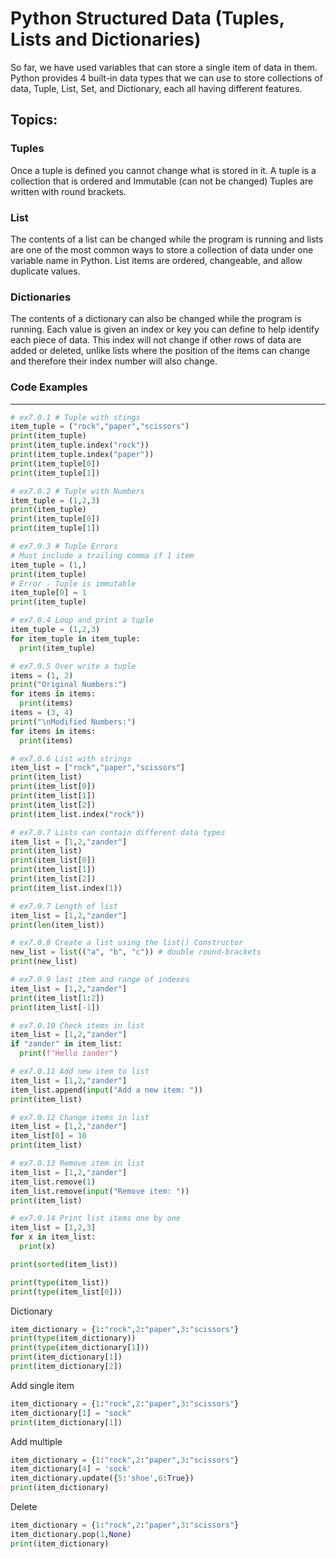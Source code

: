 # Python Structured Data (Tuples, Lists and Dictionaries)
So far, we have used variables that can store a single item of data in them. Python provides 4 built-in data types that we can use to store collections of data, Tuple, List, Set, and Dictionary, each all having different features.

## Topics:

### Tuples
Once a tuple is defined you cannot change what is stored in it. A tuple is a collection that is ordered and Immutable (can not be changed) Tuples are written with round brackets.

### List 
The contents of a list can be changed while the program is running and lists are one of the most common ways to store a collection of data under one variable name in Python. List items are ordered, changeable, and allow duplicate values.

### Dictionaries
The contents of a dictionary can also be changed while the program is running. Each
value is given an index or key you can define to help identify each piece of data. This index
will not change if other rows of data are added or deleted, unlike lists where the position of
the items can change and therefore their index number will also change.


### Code Examples
---
```python
# ex7.0.1 # Tuple with stings
item_tuple = ("rock","paper","scissors")
print(item_tuple)
print(item_tuple.index("rock"))
print(item_tuple.index("paper"))
print(item_tuple[0])
print(item_tuple[1])
```
```python
# ex7.0.2 # Tuple with Numbers
item_tuple = (1,2,3)
print(item_tuple)
print(item_tuple[0])
print(item_tuple[1])
```
```python
# ex7.0.3 # Tuple Errors
# Must include a trailing comma if 1 item
item_tuple = (1,)
print(item_tuple)
# Error - Tuple is immutable
item_tuple[0] = 1
print(item_tuple)
```
```python
# ex7.0.4 Loop and print a tuple
item_tuple = (1,2,3)
for item_tuple in item_tuple:
  print(item_tuple)
```
```python
# ex7.0.5 Over write a tuple
items = (1, 2)
print("Original Numbers:")
for items in items:
  print(items)
items = (3, 4)
print("\nModified Numbers:")
for items in items:
  print(items)
```
```python
# ex7.0.6 List with strings
item_list = ["rock","paper","scissors"]
print(item_list)
print(item_list[0])
print(item_list[1])
print(item_list[2])
print(item_list.index("rock"))
```
```python
# ex7.0.7 Lists can contain different data types
item_list = [1,2,"zander"]
print(item_list)
print(item_list[0])
print(item_list[1])
print(item_list[2])
print(item_list.index(1))
```
```python
# ex7.0.7 Length of list
item_list = [1,2,"zander"]
print(len(item_list))
```
```python
# ex7.0.8 Create a list using the list() Constructor
new_list = list(("a", "b", "c")) # double round-brackets
print(new_list)
```
```python
# ex7.0.9 last item and range of indexes
item_list = [1,2,"zander"]
print(item_list[1:2])
print(item_list[-1])
```
```python
# ex7.0.10 Check items in list
item_list = [1,2,"zander"]
if "zander" in item_list:
  print(f"Hello zander")
```
```python
# ex7.0.11 Add new item to list
item_list = [1,2,"zander"]
item_list.append(input("Add a new item: "))
print(item_list)
```
```python
# ex7.0.12 Change items in list
item_list = [1,2,"zander"]
item_list[0] = 10 
print(item_list)
```
```python
# ex7.0.13 Remove item in list
item_list = [1,2,"zander"]
item_list.remove(1)
item_list.remove(input("Remove item: "))
print(item_list)
```
```python
# ex7.0.14 Print list items one by one
item_list = [1,2,3]
for x in item_list:
  print(x)
```






```python
print(sorted(item_list))
```
```python
print(type(item_list))
print(type(item_list[0]))
```
Dictionary
```python
item_dictionary = {1:"rock",2:"paper",3:"scissors"}
print(type(item_dictionary))
print(type(item_dictionary[1]))
print(item_dictionary[1])
print(item_dictionary[2])
```
Add single item
```python
item_dictionary = {1:"rock",2:"paper",3:"scissors"}
item_dictionary[1] = "sock"
print(item_dictionary[1])
```
Add multiple
```python
item_dictionary = {1:"rock",2:"paper",3:"scissors"}
item_dictionary[4] = 'sock'
item_dictionary.update({5:'shoe',6:True})
print(item_dictionary)
```
Delete
```python
item_dictionary = {1:"rock",2:"paper",3:"scissors"}
item_dictionary.pop(1,None)
print(item_dictionary)
```